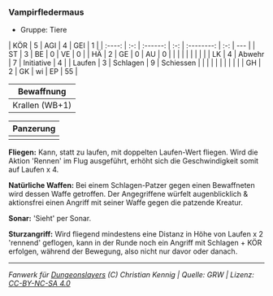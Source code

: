 ### Vampirfledermaus

- Gruppe: Tiere

|  KÖR   |  5  |   AGI    |  4  |    GEI     |  1  |
| :----: | :-: | :------: | :-: | :--------: | :-: | --- |
|   ST   |  3  |    BE    |  0  |     VE     |  0  |
|   HÄ   |  2  |    GE    |  0  |     AU     |  0  |
|        |     |          |     |            |     |     |
|   LK   |  4  |  Abwehr  |  7  | Initiative |  4  |
| Laufen |  3  | Schlagen |  9  | Schiessen  |     |
|        |     |          |     |            |     |     |
|   GH   |  2  |    GK    | wi  |     EP     | 55  |

|   Bewaffnung   |
| :------------: |
| Krallen (WB+1) |

| Panzerung |
| :-------: |
|           |

**Fliegen:** Kann, statt zu laufen, mit doppelten Laufen-Wert fliegen. Wird die Aktion 'Rennen' im Flug ausgeführt, erhöht sich die Geschwindigkeit somit auf Laufen x 4.

**Natürliche Waffen:** Bei einem Schlagen-Patzer gegen einen Bewaffneten wird dessen Waffe getroffen. Der Angegriffene würfelt augenblicklich & aktionsfrei einen Angriff mit seiner Waffe gegen die patzende Kreatur.

**Sonar:** 'Sieht' per Sonar.

**Sturzangriff:** Wird fliegend mindestens eine Distanz in Höhe von Laufen x 2 'rennend' geflogen, kann in der Runde noch ein Angriff mit Schlagen + KÖR erfolgen, während der Bewegung, also nicht nur davor oder danach.

---

_Fanwerk für [Dungeonslayers](https://www.dungeonslayers.net/) (C) Christian Kennig | Quelle: GRW | Lizenz: [CC-BY-NC-SA 4.0](https://creativecommons.org/licenses/by-nc-sa/4.0/deed.de)_
